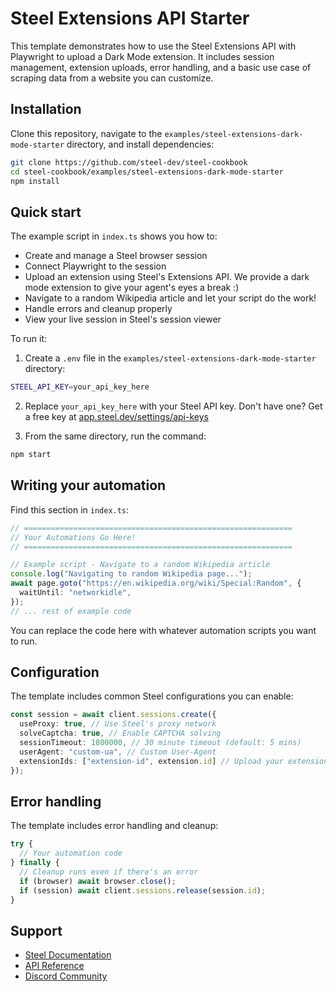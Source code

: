 # Steel Extensions API Starter

This template demonstrates how to use the Steel Extensions API with Playwright to upload a Dark Mode extension. It includes session management, extension uploads, error handling, and a basic use case of scraping data from a website you can customize.

## Installation

Clone this repository, navigate to the `examples/steel-extensions-dark-mode-starter` directory, and install dependencies:

```bash
git clone https://github.com/steel-dev/steel-cookbook
cd steel-cookbook/examples/steel-extensions-dark-mode-starter
npm install
```

## Quick start

The example script in `index.ts` shows you how to:

- Create and manage a Steel browser session
- Connect Playwright to the session
- Upload an extension using Steel's Extensions API. We provide a dark mode extension to give your agent's eyes a break :)
- Navigate to a random Wikipedia article and let your script do the work!
- Handle errors and cleanup properly
- View your live session in Steel's session viewer

To run it:

1. Create a `.env` file in the `examples/steel-extensions-dark-mode-starter` directory:

```bash
STEEL_API_KEY=your_api_key_here
```

2. Replace `your_api_key_here` with your Steel API key. Don't have one? Get a free key at [app.steel.dev/settings/api-keys](https://app.steel.dev/settings/api-keys)

3. From the same directory, run the command:

```bash
npm start
```

## Writing your automation

Find this section in `index.ts`:

```typescript
// ============================================================
// Your Automations Go Here!
// ============================================================

// Example script - Navigate to a random Wikipedia article
console.log("Navigating to random Wikipedia page...");
await page.goto("https://en.wikipedia.org/wiki/Special:Random", {
  waitUntil: "networkidle",
});
// ... rest of example code
```

You can replace the code here with whatever automation scripts you want to run.

## Configuration

The template includes common Steel configurations you can enable:

```typescript
const session = await client.sessions.create({
  useProxy: true, // Use Steel's proxy network
  solveCaptcha: true, // Enable CAPTCHA solving
  sessionTimeout: 1800000, // 30 minute timeout (default: 5 mins)
  userAgent: "custom-ua", // Custom User-Agent
  extensionIds: ["extension-id", extension.id] // Upload your extension first and provide ID here!
});
```

## Error handling

The template includes error handling and cleanup:

```typescript
try {
  // Your automation code
} finally {
  // Cleanup runs even if there's an error
  if (browser) await browser.close();
  if (session) await client.sessions.release(session.id);
}
```

## Support

- [Steel Documentation](https://docs.steel.dev)
- [API Reference](https://docs.steel.dev/api-reference)
- [Discord Community](https://discord.gg/steel-dev)
